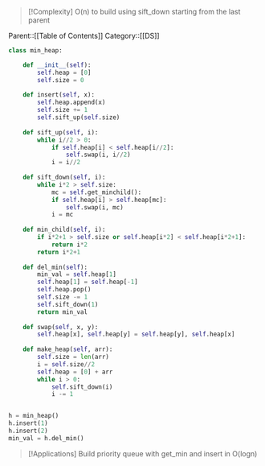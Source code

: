 >[!Complexity]
>O(n) to build using sift_down starting from the last parent

Parent::[[Table of Contents]]
Category::[[DS]]

```python
class min_heap:

	def __init__(self):
		self.heap = [0]
		self.size = 0
		
	def insert(self, x):
		self.heap.append(x)
		self.size += 1
		self.sift_up(self.size)
		
	def sift_up(self, i):
		while i//2 > 0:
			if self.heap[i] < self.heap[i//2]:
				self.swap(i, i//2)
			i = i//2
			
	def sift_down(self, i):
		while i*2 > self.size:
			mc = self.get_minchild():
			if self.heap[i] > self.heap[mc]:
				self.swap(i, mc)
			i = mc
			
	def min_child(self, i):
		if i*2+1 > self.size or self.heap[i*2] < self.heap[i*2+1]:
			return i*2
		return i*2+1
		
	def del_min(self):
		min_val = self.heap[1]
		self.heap[1] = self.heap[-1]
		self.heap.pop()
		self.size -= 1
		self.sift_down(1)
		return min_val
			
	def swap(self, x, y):
		self.heap[x], self.heap[y] = self.heap[y], self.heap[x]
		
	def make_heap(self, arr):
		self.size = len(arr)
		i = self.size//2
		self.heap = [0] + arr
		while i > 0:
			self.sift_down(i)
			i -= 1


h = min_heap()
h.insert(1)
h.insert(2)
min_val = h.del_min()

```



>[!Applications]
>Build priority queue with get_min and insert in O(logn)

